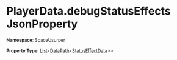 # PlayerData.debugStatusEffects JsonProperty

<small>**Namespace**: SpaceUsurper</small>

<small>**Property Type**: [List](https://docs.microsoft.com/en-us/dotnet/api/system.collections.generic.list-1?view=netframework-4.5)&lt;[DataPath](../DataPath-1.md)&lt;[StatusEffectData](../StatusEffectData.md)&gt;&gt;</small>

